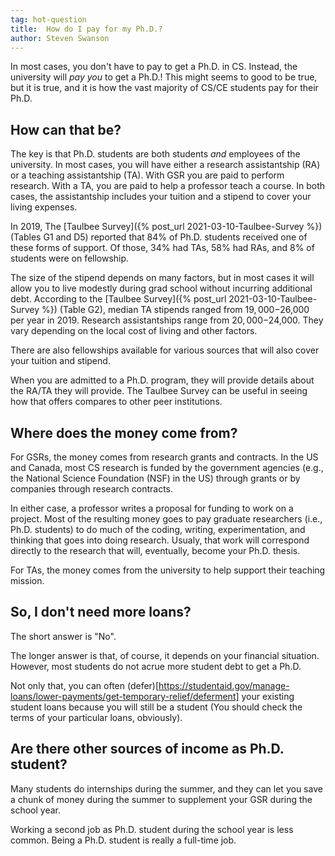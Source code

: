 ```yaml
---
tag: hot-question
title:  How do I pay for my Ph.D.?
author: Steven Swanson
---
```


In most cases, you don't have to pay to get a Ph.D. in CS.  Instead, the
university will _pay you_ to get a Ph.D.!  This might seems to good to be true,
but it is true, and it is how the vast majority of CS/CE students pay for their
Ph.D.

## How can that be?

The key is that Ph.D. students are both students _and_ employees of the
university.  In most cases, you will have either a research assistantship (RA)
or a teaching assistantship (TA).  With GSR you are paid to perform research.
With a TA, you are paid to help a professor teach a course.  In both cases, the
assistantship includes your tuition and a stipend to cover your living
expenses.

In 2019, The [Taulbee Survey]({% post_url 2021-03-10-Taulbee-Survey %}) (Tables
G1 and D5) reported that 84% of Ph.D. students received one of these forms of
support.  Of those, 34% had TAs, 58% had RAs, and 8% of students were on
fellowship.

The size of the stipend depends on many factors, but in most cases it will
allow you to live modestly during grad school without incurring additional
debt.  According to the [Taulbee Survey]({% post_url 2021-03-10-Taulbee-Survey
%}) (Table G2), median TA stipends ranged from $19,000-$26,000 per year
in 2019.  Research assistantships range from $20,000-$24,000.  They vary
depending on the local cost of living and other factors.

There are also fellowships available for various sources that will also cover
your tuition and stipend.

When you are admitted to a Ph.D. program, they will provide details about the
RA/TA they will provide.  The Taulbee Survey can be useful in seeing how that
offers compares to other peer institutions.

## Where does the money come from?

For GSRs, the money comes from research grants and contracts.  In the US and
Canada, most CS research is funded by the government agencies (e.g., the
National Science Foundation (NSF) in the US) through grants or by companies
through research contracts.

In either case, a professor writes a proposal for funding to work on a project.
Most of the resulting money goes to pay graduate researchers (i.e.,
Ph.D. students) to do much of the coding, writing, experimentation, and
thinking that goes into doing research.  Usualy, that work will correspond
directly to the research that will, eventually, become your Ph.D. thesis.

For TAs, the money comes from the university to help support their teaching
mission.

## So, I don't need more loans?

The short answer is "No".

The longer answer is that, of course, it depends on your financial situation.
However, most students do not acrue more student debt to get a Ph.D.  

Not only that, you can often
(defer)[https://studentaid.gov/manage-loans/lower-payments/get-temporary-relief/deferment]
your existing student loans because you will still be a student (You should
check the terms of your particular loans, obviously).

## Are there other sources of income as Ph.D. student?

Many students do internships during the summer, and they can let you save a
chunk of money during the summer to supplement your GSR during the school year.

Working a second job as Ph.D. student during the school year is less common.
Being a Ph.D. student is really a full-time job.
